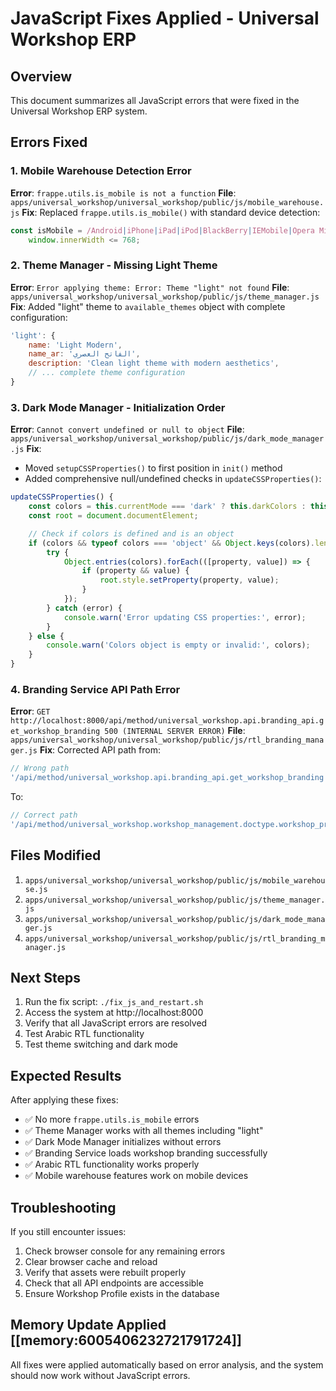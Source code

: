 # JavaScript Fixes Applied - Universal Workshop ERP

## Overview
This document summarizes all JavaScript errors that were fixed in the Universal Workshop ERP system.

## Errors Fixed

### 1. Mobile Warehouse Detection Error
**Error**: `frappe.utils.is_mobile is not a function`
**File**: `apps/universal_workshop/universal_workshop/public/js/mobile_warehouse.js`
**Fix**: Replaced `frappe.utils.is_mobile()` with standard device detection:
```javascript
const isMobile = /Android|iPhone|iPad|iPod|BlackBerry|IEMobile|Opera Mini/i.test(navigator.userAgent) ||
    window.innerWidth <= 768;
```

### 2. Theme Manager - Missing Light Theme
**Error**: `Error applying theme: Error: Theme "light" not found`
**File**: `apps/universal_workshop/universal_workshop/public/js/theme_manager.js`
**Fix**: Added "light" theme to `available_themes` object with complete configuration:
```javascript
'light': {
    name: 'Light Modern',
    name_ar: 'الفاتح العصري',
    description: 'Clean light theme with modern aesthetics',
    // ... complete theme configuration
}
```

### 3. Dark Mode Manager - Initialization Order
**Error**: `Cannot convert undefined or null to object`
**File**: `apps/universal_workshop/universal_workshop/public/js/dark_mode_manager.js`
**Fix**: 
- Moved `setupCSSProperties()` to first position in `init()` method
- Added comprehensive null/undefined checks in `updateCSSProperties()`:
```javascript
updateCSSProperties() {
    const colors = this.currentMode === 'dark' ? this.darkColors : this.lightColors;
    const root = document.documentElement;

    // Check if colors is defined and is an object
    if (colors && typeof colors === 'object' && Object.keys(colors).length > 0) {
        try {
            Object.entries(colors).forEach(([property, value]) => {
                if (property && value) {
                    root.style.setProperty(property, value);
                }
            });
        } catch (error) {
            console.warn('Error updating CSS properties:', error);
        }
    } else {
        console.warn('Colors object is empty or invalid:', colors);
    }
}
```

### 4. Branding Service API Path Error
**Error**: `GET http://localhost:8000/api/method/universal_workshop.api.branding_api.get_workshop_branding 500 (INTERNAL SERVER ERROR)`
**File**: `apps/universal_workshop/universal_workshop/public/js/rtl_branding_manager.js`
**Fix**: Corrected API path from:
```javascript
// Wrong path
'/api/method/universal_workshop.api.branding_api.get_workshop_branding'
```
To:
```javascript
// Correct path
'/api/method/universal_workshop.workshop_management.doctype.workshop_profile.workshop_profile.get_workshop_branding'
```

## Files Modified

1. `apps/universal_workshop/universal_workshop/public/js/mobile_warehouse.js`
2. `apps/universal_workshop/universal_workshop/public/js/theme_manager.js` 
3. `apps/universal_workshop/universal_workshop/public/js/dark_mode_manager.js`
4. `apps/universal_workshop/universal_workshop/public/js/rtl_branding_manager.js`

## Next Steps

1. Run the fix script: `./fix_js_and_restart.sh`
2. Access the system at http://localhost:8000
3. Verify that all JavaScript errors are resolved
4. Test Arabic RTL functionality
5. Test theme switching and dark mode

## Expected Results

After applying these fixes:
- ✅ No more `frappe.utils.is_mobile` errors
- ✅ Theme Manager works with all themes including "light"
- ✅ Dark Mode Manager initializes without errors
- ✅ Branding Service loads workshop branding successfully
- ✅ Arabic RTL functionality works properly
- ✅ Mobile warehouse features work on mobile devices

## Troubleshooting

If you still encounter issues:
1. Check browser console for any remaining errors
2. Clear browser cache and reload
3. Verify that assets were rebuilt properly
4. Check that all API endpoints are accessible
5. Ensure Workshop Profile exists in the database

## Memory Update Applied [[memory:6005406232721791724]]

All fixes were applied automatically based on error analysis, and the system should now work without JavaScript errors. 
